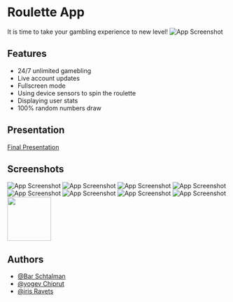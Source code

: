 
# Roulette App

It is time to take your gambling experience to new level!
![App Screenshot](https://miro.medium.com/max/1400/1*fRrnkiMwp0CbpHI8nXuRKw.jpeg)

## Features

- 24/7 unlimited gamebling
- Live account updates
- Fullscreen mode
- Using device sensors to spin the roulette
- Displaying user stats
- 100% random numbers draw


## Presentation
[Final Presentation](https://github.com/bar-schtalman/Roulette_app/blob/b2b9253d07ed7306404fb2e6b8bdd1df4a879b50/%D7%9E%D7%A6%D7%92%D7%AA%20%D7%A1%D7%95%D7%A3_2022.pptx)

## Screenshots

![App Screenshot](https://serving.photos.photobox.com/6128752333bf983794236da74428da8544cfc930b45accddd0205d9724db469893c81740.jpg )
![App Screenshot](https://serving.photos.photobox.com/93669435a7b4f4fca91765afeb157114c0a5a260130b9efe8a3fd220a9c5ffc4515bccff.jpg )
![App Screenshot](https://serving.photos.photobox.com/0182424892b2e0faf84744e83bdb7e69713638e27a69dc3c92abb3b0ac7eac41e0da89f8.jpg )
![App Screenshot](https://serving.photos.photobox.com/32105119fc2543a33aa20aa968f53c9509d068fe28a9f1054c6fa2187cb10d7480ffd5f8.jpg )
![App Screenshot](https://serving.photos.photobox.com/0970410527083322de47a832d2e69dbf989c5604b945d8f5b606ee4d5c4aadfbcd5f4578.jpg )
![App Screenshot](https://serving.photos.photobox.com/545074208295ec57b50c1a3e71f0591b76183d3f5780f8412ceb53366afec6ec9e18b460.jpg )
![App Screenshot](https://serving.photos.photobox.com/3999355756e99204ea3979369aab126356a2ab00b0b7fe0f631bb0f6f8fddcfca56b47d1.jpg )
![App Screenshot](https://serving.photos.photobox.com/3721482510879fe276d94d0887eef80188392fce4194b14e0db7e350be0ccf2f0dafb4bb.jpg )
<img src="https://serving.photos.photobox.com/6128752333bf983794236da74428da8544cfc930b45accddd0205d9724db469893c81740.jpg" width="100" height="100">




## Authors

- [@Bar Schtalman](https://github.com/bar-schtalman)
- [@yogev Chiprut](https://github.com/yogev15)
- [@iris Ravets](https://github.com/EvgenTen)

